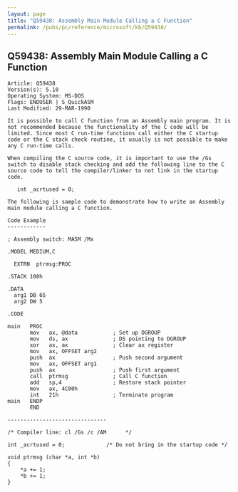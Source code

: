 ```yaml
---
layout: page
title: "Q59438: Assembly Main Module Calling a C Function"
permalink: /pubs/pc/reference/microsoft/kb/Q59438/
---
```


## Q59438: Assembly Main Module Calling a C Function

	Article: Q59438
	Version(s): 5.10
	Operating System: MS-DOS
	Flags: ENDUSER | S_QuickASM
	Last Modified: 29-MAR-1990
	
	It is possible to call C function from an Assembly main program. It is
	not recommended because the functionality of the C code will be
	limited. Since most C run-time functions call either the C startup
	code or the C stack check routine, it usually is not possible to make
	any C run-time calls.
	
	When compiling the C source code, it is important to use the /Gs
	switch to disable stack checking and add the following line to the C
	source code to tell the compiler/linker to not link in the startup
	code.
	
	   int _acrtused = 0;
	
	The following is sample code to demonstrate how to write an Assembly
	main module calling a C function.
	
	Code Example
	------------
	
	; Assembly switch: MASM /Mx
	
	.MODEL MEDIUM,C
	
	  EXTRN  ptrmsg:PROC
	
	.STACK 100h
	
	.DATA
	  arg1 DB 65
	  arg2 DW 5
	
	.CODE
	
	main   PROC
	       mov   ax, @data           ; Set up DGROUP
	       mov   ds, ax              ; DS pointing to DGROUP
	       xor   ax, ax              ; Clear ax register
	       mov   ax, OFFSET arg2
	       push  ax                  ; Push second argument
	       mov   ax, OFFSET arg1
	       push  ax                  ; Push first argument
	       call  ptrmsg              ; Call C function
	       add   sp,4                ; Restore stack pointer
	       mov   ax, 4C00h
	       int   21h                 ; Terminate program
	main   ENDP
	       END
	
	-------------------------------
	
	/* Compiler line: cl /Gs /c /AM      */
	
	int _acrtused = 0;             /* Do not bring in the startup code */
	
	void ptrmsg (char *a, int *b)
	{
	    *a += 1;
	    *b += 1;
	}
